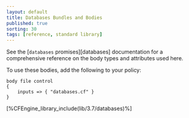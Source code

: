 ```yaml
---
layout: default
title: Databases Bundles and Bodies
published: true
sorting: 30
tags: [reference, standard library]
---
```


See the [`databases` promises][databases] documentation for a
comprehensive reference on the body types and attributes used here.

To use these bodies, add the following to your policy:

```cf3
body file control
{
	inputs => { "databases.cf" }
}
```



[%CFEngine_library_include(lib/3.7/databases)%]


